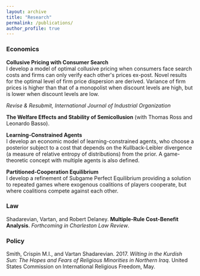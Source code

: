 ```yaml
---
layout: archive
title: "Research"
permalink: /publications/
author_profile: true
---
```



### Economics

**Collusive Pricing with Consumer Search**  
I develop a model of optimal collusive pricing when consumers face search costs and firms can only verify each other's prices ex-post. Novel results for the optimal level of firm price dispersion are derived. Variance of firm prices is higher than that of a monopolist when discount levels are high, but is lower when discount levels are low.

*Revise & Resubmit, International Journal of Industrial Organization*

**The Welfare Effects and Stability of Semicollusion**  (with Thomas Ross and Leonardo Basso).

**Learning-Constrained Agents**  
I develop an economic model of learning-constrained agents, who choose a posterior subject to a cost that depends on the Kullback-Leibler divergence (a measure of relative entropy of distributions) from the prior. A game-theoretic concept with multiple agents is also defined.

**Partitioned-Cooperation Equilibrium**  
I develop a refinement of Subgame Perfect Equilibrium providing a solution to repeated games where exogenous coalitions of players cooperate, but where coalitions compete against each other.

### Law

Shadarevian, Vartan, and Robert Delaney. **Multiple-Rule Cost-Benefit Analysis**. *Forthcoming in Charleston Law Review*.

### Policy

Smith, Crispin M.I., and Vartan Shadarevian. 2017. *Wilting in the Kurdish Sun: The Hopes and Fears of Religious Minorities in Northern Iraq*. United States Commission on International Religious Freedom, May.

